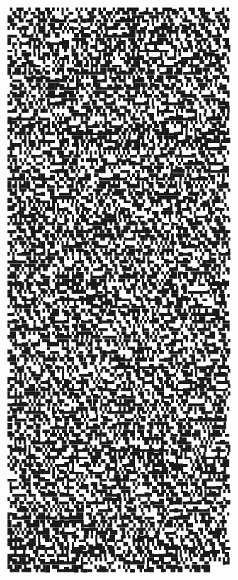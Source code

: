 ▝▄▜▚▞▃▜▄▜▞▝▐▝▃▝▞▝▄▛▐▞▄▞▟▜▟▜▛▃▟▃▜▃▛▛▇▞▚▝▊▝█▃▝▃▟▝█▞▜▞▃▞▜▟▞▟▄▃▛▃▄▜▄▟▛▃▜▞▞▃▆▟▟▜▜▃▜▜▝▞▙▝▝▟▃▝▚▜▙▃▜▞▙▞▛▃▅▞▚▜▟▝█▃▛▞▄▃▚▃▞▝▟▜▄▟▛▃▜▟▛▃▞▝▄▟█▟▚▞▆▟▜▝▉▞▝▃▜▟▃▃▝▟▃▞▞▜▟▝▆▝▝▝▅▜▅▞▜▞▟▃▅▃▆▟▉▜▜▝█▜▟▞▛▜▝▜▞▜▙▝▉▃▙▝▊▃▚▃▟▜▜▞▄▃▃▟▅▝▜▜▙▝▐▜▙▜▝▟▅▝█▞▛▃▙▟█▜▟▝▚▝▅▝▆▜▚▝▉▝▉▃▚▝▃▝▐▜▝▝▊▟▝▛▐▞▝▟▝▜▃▟▜▟▜▟▝▟▜▃▙▃▙▃▃▝▊▞▆▜▝▟▄▜▃▞▝▜▅▝▃▜▛▝▐▟▜▝▛▃▆▝█▝▄▜▄▟▐▜▚▝▃▜▟▟▅▝▄▃▟▝▄▟▝▃▃▟▉▞▛▛▇▟▚▟▛▃▆▜▙▃▝▃▝▞▟▝▝▟▊▟▐▟▚▟▛▃▃▝▛▟█▝▜▞▚▟▃▃▆▜▛▟▄▞▚▟▆▜▄▝▊▟▊▟▐▞▆▞▅▝▟▜▝▛▇▟▆▟▟▟▉▜▜▟▅▟▛▞▛▟▆▝▃▟▊▟▊▃▟▟▉▜▚▝▜▞▝▃▃▝▇▛▇▛▇▃▅▟▛▟▐▞▝▝█▃▟▝▆▜▟▝▐▟▆▝▛▟█▝▛▜▄▝▆▝▆▞▙▞▛▝▜▝▆▟▚▝▅▜▞▟▉▛▇▟▄▟▜▞▚▜▙▃▆▟▆▞▆▟▉▜▚▛▇▝▇▟▚▞▝▝▃▜▛▞▝▟▆▞▆▟▛▞▃▝▞▟█▃▆▛▇▞▃▝▄▜▛▜▄▞▚▃▜▃▛▞▙▞▃▜▅▝▞▜▙▟▄▝▃▃▙▝▝▜▟▝█▃▚▞▞▛▐▃▄▟▛▜▜▝▃▞▆▝▜▃▟▝▝▜▜▃▃▟▐▝▚▟▃▃▙▛▇▞▚▝▊▜▜▟▄▃▟▝▟▞▚▞▟▞▞▝▝▝▇▃▝▜▙▜▛▞▜▟▞▜▄▝▞▃▛▝▐▃▟▃▚▜▚▟▄▝▚▝▄▝▇▜▄▃▟▃▃▟▚▃▃▝▞▞▄▞▛▜▜▞▝▝▜▝▃▜▜▝▟▃▚▝▉▝▝▃▅▟▆▃▄▟▐▝▄▟▟▞▟▜▜▞▄▟▅▜▚▟▐▞▛▜▃▃▞▜▃▟▞▟▜▃▃▞▚▞▆▟▚▞▙▜▛▝▞▜▟▝▞▝▞▝▆▜▟▜▚▟▉▟▚▝▊▟▄▜▟▜▙▟▆▟▇▃▅▟▇▟▛▟▚▜▜▟▜▝▇▟▉▃▄▟▐▝▐▜▄▟▇▜▅▟▚▝▝▟▐▃▚▟▃▃▝▟▅▝█▜▞▟▆▜▜▟▃▞▞▟▄▟▜▝▟▝▊▜▜▜▃▟▛▟▇▜▅▟▊▟▆▟▛▜▝▞▛▟▝▝▃▃▛▞▝▜▝▟▝▝▛▃▅▟▛▟▛▟▊▜▚▟▝▃▛▃▛▞▚▜▞▟▜▃▄▟▅▟▃▝▝▞▄▃▞▜▙▝█▃▛▟▞▝▐▝▐▞▝▝▞▞▞▃▞▃▟▞▄▟▅▜▚▟▃▃▅▝▉▞▅▝▚▝▚▜▝▞▃▝▃▞▝▟▃▟▛▟▊▝▝▜▜▝█▃▃▛▇▜▅▃▛▝▃▜▃▝▄▝▞▃▆▟▅▞▙▟▃▞▜▟▛▃▄▜▅▝▝▃▄▟▄▜▞▞▚▝▚▟▊▝▞▝▃▃▝▃▜▜▙▜▛▝▐▟▇▞▛▞▅▜▟▃▃▟▊▃▙▟▊▞▅▟█▃▆▝▄▜▄▞▄▟▊▝▚▃▃▟▉▃▞▞▟▃▄▜▜▃▛▟▛▜▚▜▃▟▅▞▆▝▐▝▉▟▐▟█▝▅▟▚▃▜▃▚▟▐▜▞▃▝▟█▜▟▟▝▜▅▟▐▝▇▝▇▞▟▟▐▝█▞▞▞▞▝▐▟▆▜▟▝▛▝▜▃▄▝▉▝▃▃▛▜▞▝▃▜▛▃▛▟▇▛▐▞▅▟▜▞▅▃▟▃▟▞▝▟▄▞▙▝▉▞▚▝▆▝█▃▜▞▆▃▃▜▛▜▜▜▚▝▜▟▝▟▞▝▅▝▜▃▜▞▚▝▇▟▛▜▛▜▄▛▇▟▝▃▞▟▉▞▆▛▐▟▝▟▞▞▟▟▐▃▄▝▐▞▙▃▝▞▚▜▝▞▄▃▝▜▛▃▞▝▝▃▟▝▉▃▙▝▄▜▜▞▄▃▚▃▅▜▙▟▆▜▟▃▝▞▞▞▚▝▟▞▄▜▄▜▅▟▐▜▟▞▃▃▝▝▉▝▛▛▐▜▃▝▐▃▃▞▛▃▚▃▞▟▟▞▆▜▚▞▙▟▚▃▛▝▟▞▜▃▆▟█▜▜▞▝▟▆▞▆▞▜▞▚▃▚▃▚▝█▟▆▝▛▝█▞▝▃▄▜▅▝█▟▛▃▝▟▊▟▃▜▟▃▅▜▜▞▆▝▉▟▛▃▙▟▇▞▙▞▃▞▝▛▇▝▛▃▚▝▇▟█▃▝▃▆▞▅▜▄▝▊▜▞▞▚▜▞▜▞▃▛▜▛▜▙▜▚▃▟▝▆▛▇▞▜▟▐▝▉▜▚▟▞▜▄▝▉▟▚▜▞▝▛▞▆▟█▝█▝▐▟▄▟▇▜▚▜▙▃▞▝▅▝▄▃▝▞▄▞▝▞▞▞▛▝█▟▅▟▜▞▜▛▐▜▞▞▃▟▟▜▃▟▐▃▆▝▊▜▝▛▇▞▙▝▟▟▜▃▛▟▉▜▚▟▛▞▟▜▜▝▄▃▄▝▝▞▜▃▚▃▟▃▙▃▃▜▟▞▅▜▛▝▉▝▝▃▙▝▊▞▙▝▐▞▚▟▞▞▆▟▐▃▝▝▅▃▜▃▆▞▝▞▄▟▆▝▟▝▞▜▛▞▜▜▟▜▛▝▚▝▅▟▚▞▅▝▃▟▜▃▜▝▆▟▚▝▄▝▄▜▞▝▄▟▝▜▅▃▞▜▛▟▜▝▄▟▉▞▝▟▛▝▅▃▝▟▟▟▐▟▇▝▐▃▃▟▜▞▚▟▆▟▛▟▚▟▛▝▞▟▊▛▇▝█▜▜▜▄▜▝▝▆▟▅▞▙▞▅▟▊▝▟▟█▜▙▛▐▟█▟▜▝▝▝▜▝▃▛▐▞▙▞▞▟█▃▝▃▜▛▐▃▜▟▅▟▆▟▝▟▚▜▃▝▆▞▅▜▄▞▜▟▟▞▝▜▃▜▃▜▞▝▆▜▝▞▚▞▚▟▆▜▟▝▊▃▃▃▃▞▆▜▞▜▅▝▅▃▟▞▞▝▝▃▆▟▄▃▆▟▇▛▇▜▃▜▙▃▃▝▆▞▙▃▆▞▚▝▜▟▆▞▄▝▃▝▐▝█▝▞▟▅▟▅▜▞▝▇▞▚▝▞▃▙▝▝▜▅▟▜▜▟▃▅▞▅▃▙▝▃▜▚▟▛▟▊▝▄▟▅▃▃▝▜▜▃▞▞▝█▝▇▝▝▟█▝▇▞▙▞▚▜▄▞▛▟▇▝▆▟▜▜▝▛▐▞▄▃▙▝█▟▞▟▟▃▙▟█▝▅▃▅▞▙▝▚▝▟▝█▃▃▟▝▜▚▃▅▝█▃▅▞▃▝▄▝▊▞▞▟▇▝▄▟▛▝▛▝▟▟▉▃▆▜▜▃▚▟▇▜▙▟▅▟▛▝▇▞▆▝▊▜▙▞▛▃▃▝▄▝▅▝▐▝▐▃▝▃▜▞▅▃▞▝▟▞▄▟▟▝▚▟▜▟▊▝█▝▝▝▇▟▝▟▆▟▞▟▜▜▜▟▞▃▃▃▚▜▅▜▚▝▉▞▞▃▅▝▛▝▄▝▇▝▚▟▊▝▇▝▟▃▄▞▄▟▝▜▅▟▜▜▝▜▟▞▟▝▛▝▊▜▞▞▛▝▜▞▞▝▚▞▃▟▛▜▝▝▚▝▟▃▄▝▜▞▅▝▝▟█▝▄▃▝▃▃▝▜▞▞▃▝▟▝▜▄▃▅▞▝▝▜▟▉▜▚▞▙▝▟▃▆▜▝▞▆▞▙▟▛▞▆▟▊▞▜▞▛▞▜▟▟▞▅▜▅▝▉▞▜▛▐▛▐▟█▟▃▞▟▟▞▟▝▃▄▟▜▝▄▝▊▃▜▝▃▃▜▞▝▜▃▞▃▝▝▞▅▞▄▃▚▞▄▝█▝▚▝▃▝▃▟▇▟▄▜▃▃▅▃▆▃▜▞▛▟▛▜▃▃▄▟▚▟▄▝▚▜▚▝▆▃▛▝▇▝▐▝▞▝▃▃▅▝▞▝▚▞▃▞▆▝█▝▇▟▚▝▇▃▞▝▇▟▐▝▜▟▚▟▅▞▛▜▟▞▞▝▛▃▟▝█▞▅▞▚▟▆▝▞▞▅▃▞▝▃▜▄▝▜▃▟▝▊▟▚▝▄▟▅▃▜▛▇▝▄▃▙▟▚▝▚▟▊▞▅▟▚▝▟▜▟▃▟▝▄▞▆▟▄▃▛▟▟▞▞▞▃▝▇▟▝▜▟▃▄▟▟▜▛▟▇▃▃▞▙▟▟▞▛▜▛▟▝▞▜▝▚▛▇▞▚▞▆▞▄▝▛▃▅▃▙▝▊▝▐▝▜▃▆▝▅▜▚▞▟▜▄▝▅▞▞▃▟▟▅▞▞▟▃▜▚▞▛▃▝▝▅▝▊▛▐▃▛▜▟▟█▜▃▞▛▃▛▞▆▞▝▞▛▃▃▃▞▝▟▟▜▞▆▜▚▟▟▟▄▝▐▞▅▃▟▟▜▜▝▜▝▞▟▃▟▟▟▛▐▜▞▞▚▝▞▟▊▝▃▛▐▝█▃▞▟▊▝▇▜▃▃▚▟▜▞▙▝▆▞▆▜▙▞▞▃▟▝▆▃▝▞▚▃▞▞▆▝▃▜▞▛▐▞▃▞▅▃▆▟▅▟▇▟▇▝▊▝▅▞▆▝▝▃▙▃▛▃▜▛▐▃▆▞▛▃▆▜▜▛▐▜▅▝▊▜▜▜▃▝▉▞▙▝▝▞▞▟▅▟▆▞▚▞▃▝█▝▛▟▞▞▙▜▄▞▚▟▜▟▅▝▐▞▟▛▇▝█▝▊▃▜▞▚▃▜▟▊▟▉▝▐▟▇▞▃▝▐▜▜▝▟▟▃▟▄▞▜▞▅▟▆▃▛▝▐▃▙▞▞▝▊▝▝▝█▜▜▜▄▝▉▟▇▃▝▝▞▞▞▃▅▃▜▟▆▟▐▝▆▞▞▟▄▟▛▝█▃▟▞▟▃▛▜▅▃▆▟▜▟▃▃▙▃▟▃▚▃▜▟▉▞▞▜▝▃▆▃▜▞▄▝▝▟▆▃▝▟▄▟▚▃▟▟▃▃▜▟▉▝▜▟▐▟▚▜▜▟▐▛▇▜▝▝▜▟▐▃▝▞▟▃▃▟▃▞▞▟▚▜▟▞▅▞▞▞▃▃▅▜▝▃▆▞▛▞▚▞▜▝▃▟▊▝▐▟▜▟█▞▅▟▄▃▝▞▙▜▄▟▝▟█▝▚▝▇▝▆▟▆▟▐▝▅▞▟▃▃▝▅▃▃▞▛▜▞▞▆▟▞▃▚▟▆▟▊▞▜▜▃▝▞▜▟▟█▃▟▃▃▝█▟▝▜▅▃▝▟▅▜▄▞▞▞▝▝▜▃▚▟█▟▊▃▞▝▉▝▊▜▝▝▛▃▚▜▚▞▄▟▞▟▟▛▐▃▞▟▜▝▛▃▛▜▚▝▟▃▝▟▆▝█▝▆▃▅▜▟▃▝▞▝▜▚▞▜▜▙▞▜▜▝▜▄▜▃▃▄▞▆▝▃▃▃▜▃▝▆▟▇▞▅▟▃▝▃▝▐▞▜▜▟▃▄▜▜▝▃▃▅▞▜▟▚▜▅▝▇▞▞▟▐▟▆▟▝▝▚▟▚▞▃▞▃▝▄▝▊▃▃▜▚▃▚▃▟▃▛▛▇▜▝▟▛▝▃▞▄▃▆▝█▟▉▃▟▃▅▜▅▞▃▞▅▝▝▟▇▞▟▞▜▞▞▞▞▟▃▜▟▝▚▝▃▃▙▝▉▝▆▟▝▞▜▝▜▜▞▃▄▃▚▃▆▃▃▞▆▝▛▛▇▃▟▟▝▟▉▟▃▞▙▃▙▟▉▝▊▞▜▞▃▟▐▟▅▜▄▞▃▃▝▜▞▃▄▟▅▛▐▝█▜▃▝▚▝▉▃▆▝█▟▊▜▝▟▇▛▇▜▛▜▃▟▛▞▛▟▝▃▙▞▚▝▛▞▆▝▛▟▊▞▅▜▅▝▝▜▛▝▞▛▇▞▞▞▟▞▙▟▊▝▊▟▃▃▞▝▇▜▜▟▟▜▅▝▊▞▚▜▛▞▝▟▝▃▃▞▝▝▆▃▜▝▟▟█▜▟▟▅▞▚▟▐▝▉▞▆▝▊▝▛▃▛▝▐▝▊▟▊▃▛▝▐▟▇▜▅▜▃▝▅▝▐▞▚▞▙▝▄▞▜▝▃▜▟▟▆▜▛▟▅▃▟▝▊▟▐▃▅▞▆▟▇▞▅▞▄▝▚▝▟▞▟▝▞▛▇▟▆▞▆▃▙▜▞▝▊▝█▃▄▟▄▟▄▝▊▃▚▃▚▟▟▝▜▛▇▜▙▟▜▝▊▃▞▟▚▞▛▞▙▃▄▟▅▟▐▝▐▜▞▟▇▜▛▝▆▛▇▟█▟▜▝▆▃▆▟▅▟▟▛▐▃▚▝▝▝▃▞▝▜▅▟▅▟▐▜▅▜▃▞▜▞▞▝▃▝▚▞▝▝▐▟▜▟▛▟▅▝▛▟█▝▜▃▆▟█▜▄▃▝▟▇▞▃▝▝▞▄▝▛▟▆▝▜▞▜▛▇▝▚▜▉▜▉
